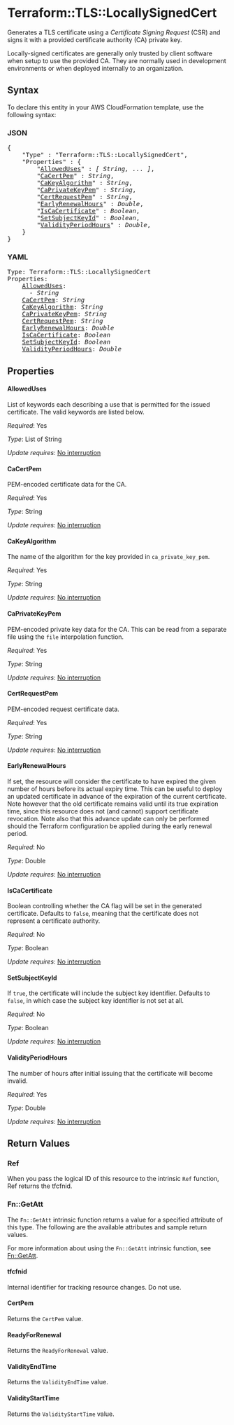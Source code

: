 # Terraform::TLS::LocallySignedCert

Generates a TLS certificate using a *Certificate Signing Request* (CSR) and
signs it with a provided certificate authority (CA) private key.

Locally-signed certificates are generally only trusted by client software when
setup to use the provided CA. They are normally used in development environments
or when deployed internally to an organization.

## Syntax

To declare this entity in your AWS CloudFormation template, use the following syntax:

### JSON

<pre>
{
    "Type" : "Terraform::TLS::LocallySignedCert",
    "Properties" : {
        "<a href="#alloweduses" title="AllowedUses">AllowedUses</a>" : <i>[ String, ... ]</i>,
        "<a href="#cacertpem" title="CaCertPem">CaCertPem</a>" : <i>String</i>,
        "<a href="#cakeyalgorithm" title="CaKeyAlgorithm">CaKeyAlgorithm</a>" : <i>String</i>,
        "<a href="#caprivatekeypem" title="CaPrivateKeyPem">CaPrivateKeyPem</a>" : <i>String</i>,
        "<a href="#certrequestpem" title="CertRequestPem">CertRequestPem</a>" : <i>String</i>,
        "<a href="#earlyrenewalhours" title="EarlyRenewalHours">EarlyRenewalHours</a>" : <i>Double</i>,
        "<a href="#iscacertificate" title="IsCaCertificate">IsCaCertificate</a>" : <i>Boolean</i>,
        "<a href="#setsubjectkeyid" title="SetSubjectKeyId">SetSubjectKeyId</a>" : <i>Boolean</i>,
        "<a href="#validityperiodhours" title="ValidityPeriodHours">ValidityPeriodHours</a>" : <i>Double</i>,
    }
}
</pre>

### YAML

<pre>
Type: Terraform::TLS::LocallySignedCert
Properties:
    <a href="#alloweduses" title="AllowedUses">AllowedUses</a>: <i>
      - String</i>
    <a href="#cacertpem" title="CaCertPem">CaCertPem</a>: <i>String</i>
    <a href="#cakeyalgorithm" title="CaKeyAlgorithm">CaKeyAlgorithm</a>: <i>String</i>
    <a href="#caprivatekeypem" title="CaPrivateKeyPem">CaPrivateKeyPem</a>: <i>String</i>
    <a href="#certrequestpem" title="CertRequestPem">CertRequestPem</a>: <i>String</i>
    <a href="#earlyrenewalhours" title="EarlyRenewalHours">EarlyRenewalHours</a>: <i>Double</i>
    <a href="#iscacertificate" title="IsCaCertificate">IsCaCertificate</a>: <i>Boolean</i>
    <a href="#setsubjectkeyid" title="SetSubjectKeyId">SetSubjectKeyId</a>: <i>Boolean</i>
    <a href="#validityperiodhours" title="ValidityPeriodHours">ValidityPeriodHours</a>: <i>Double</i>
</pre>

## Properties

#### AllowedUses

List of keywords each describing a use that is permitted
for the issued certificate. The valid keywords are listed below.

_Required_: Yes

_Type_: List of String

_Update requires_: [No interruption](https://docs.aws.amazon.com/AWSCloudFormation/latest/UserGuide/using-cfn-updating-stacks-update-behaviors.html#update-no-interrupt)

#### CaCertPem

PEM-encoded certificate data for the CA.

_Required_: Yes

_Type_: String

_Update requires_: [No interruption](https://docs.aws.amazon.com/AWSCloudFormation/latest/UserGuide/using-cfn-updating-stacks-update-behaviors.html#update-no-interrupt)

#### CaKeyAlgorithm

The name of the algorithm for the key provided
in `ca_private_key_pem`.

_Required_: Yes

_Type_: String

_Update requires_: [No interruption](https://docs.aws.amazon.com/AWSCloudFormation/latest/UserGuide/using-cfn-updating-stacks-update-behaviors.html#update-no-interrupt)

#### CaPrivateKeyPem

PEM-encoded private key data for the CA.
This can be read from a separate file using the ``file`` interpolation
function.

_Required_: Yes

_Type_: String

_Update requires_: [No interruption](https://docs.aws.amazon.com/AWSCloudFormation/latest/UserGuide/using-cfn-updating-stacks-update-behaviors.html#update-no-interrupt)

#### CertRequestPem

PEM-encoded request certificate data.

_Required_: Yes

_Type_: String

_Update requires_: [No interruption](https://docs.aws.amazon.com/AWSCloudFormation/latest/UserGuide/using-cfn-updating-stacks-update-behaviors.html#update-no-interrupt)

#### EarlyRenewalHours

If set, the resource will consider the certificate to
have expired the given number of hours before its actual expiry time. This can be useful
to deploy an updated certificate in advance of the expiration of the current certificate.
Note however that the old certificate remains valid until its true expiration time, since
this resource does not (and cannot) support certificate revocation. Note also that this
advance update can only be performed should the Terraform configuration be applied during the
early renewal period.

_Required_: No

_Type_: Double

_Update requires_: [No interruption](https://docs.aws.amazon.com/AWSCloudFormation/latest/UserGuide/using-cfn-updating-stacks-update-behaviors.html#update-no-interrupt)

#### IsCaCertificate

Boolean controlling whether the CA flag will be set in the
generated certificate. Defaults to `false`, meaning that the certificate does not represent
a certificate authority.

_Required_: No

_Type_: Boolean

_Update requires_: [No interruption](https://docs.aws.amazon.com/AWSCloudFormation/latest/UserGuide/using-cfn-updating-stacks-update-behaviors.html#update-no-interrupt)

#### SetSubjectKeyId

If `true`, the certificate will include
the subject key identifier. Defaults to `false`, in which case the subject
key identifier is not set at all.

_Required_: No

_Type_: Boolean

_Update requires_: [No interruption](https://docs.aws.amazon.com/AWSCloudFormation/latest/UserGuide/using-cfn-updating-stacks-update-behaviors.html#update-no-interrupt)

#### ValidityPeriodHours

The number of hours after initial issuing that the
certificate will become invalid.

_Required_: Yes

_Type_: Double

_Update requires_: [No interruption](https://docs.aws.amazon.com/AWSCloudFormation/latest/UserGuide/using-cfn-updating-stacks-update-behaviors.html#update-no-interrupt)

## Return Values

### Ref

When you pass the logical ID of this resource to the intrinsic `Ref` function, Ref returns the tfcfnid.

### Fn::GetAtt

The `Fn::GetAtt` intrinsic function returns a value for a specified attribute of this type. The following are the available attributes and sample return values.

For more information about using the `Fn::GetAtt` intrinsic function, see [Fn::GetAtt](https://docs.aws.amazon.com/AWSCloudFormation/latest/UserGuide/intrinsic-function-reference-getatt.html).

#### tfcfnid

Internal identifier for tracking resource changes. Do not use.

#### CertPem

Returns the <code>CertPem</code> value.

#### ReadyForRenewal

Returns the <code>ReadyForRenewal</code> value.

#### ValidityEndTime

Returns the <code>ValidityEndTime</code> value.

#### ValidityStartTime

Returns the <code>ValidityStartTime</code> value.

